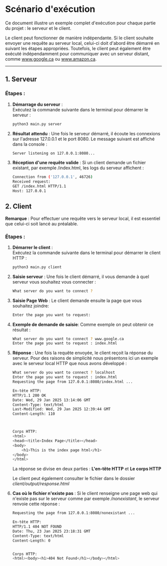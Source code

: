 # **Scénario d'exécution**

Ce document illustre un exemple complet d'exécution pour chaque partie du projet : le serveur et le client.

Le client peut fonctionner de manière indépendante. 
Si le client souhaite envoyer une requête au serveur local, celui-ci doit d'abord être démarré en suivant les étapes appropriées. 
Toutefois, le client peut également être exécuté indépendamment pour communiquer avec un serveur distant, comme www.google.ca ou www.amazon.ca.

---

## **1. Serveur**

### Étapes :
1. **Démarrage du serveur** :  
   Exécutez la commande suivante dans le terminal pour démarrer le serveur :
   ```bash
   python3 main.py server
   ```
2. **Résultat attendu** :
    Une fois le serveur démarré, il écoute les connexions sur l'adresse 127.0.0.1 et le port 8080. Le message suivant est affiché dans la console :
    ```bash
    Server listening on 127.0.0.1:8080...
    ```
3. **Réception d'une requête valide** :
    Si un client demande un fichier existant, par exemple /index.html, les logs du serveur affichent :
    ```bash
    Connection from ('127.0.0.1', 46726)
    Received request:
    GET /index.html HTTP/1.1
    Host: 127.0.0.1
    ```

## **2. Client**

**Remarque** : Pour effectuer une requête vers le serveur local, il est essentiel que celui-ci soit lancé au préalable.

### Étapes :
1. **Démarrer le client** :  
   Exécutez la commande suivante dans le terminal pour démarrer le client HTTP :
   ```bash
   python3 main.py client
   ```
2. **Saisie serveur** :
    Une fois le client démarré, il vous demande à quel serveur vous souhaitez vous connecter :
    ```bash
    What server do you want to connect ?
    ```

3. **Saisie Page Web** :
    Le client demande ensuite la page que vous souhaitez joindre:
    ```bash
    Enter the page you want to request:
    ```

3. **Exemple de demande de saisie**:
    Comme exemple on peut obtenir ce résultat : 
    ```bash
    What server do you want to connect ? www.google.ca
    Enter the page you want to request : index.html
    ```

4. **Réponse** :
    Une fois la requête envoyée, le client reçoit la réponse du serveur. Pour des raisons de simplicité nous présentons ici un exemple avec le serveur local HTTP que nous avons développé : 
    ```bash
    What server do you want to connect ? localhost
    Enter the page you want to request : index.html
    Requesting the page from 127.0.0.1:8080/index.html ...

    En-tête HTTP:
    HTTP/1.1 200 OK
    Date: Wed, 29 Jan 2025 13:14:06 GMT
    Content-Type: text/html
    Last-Modified: Wed, 29 Jan 2025 12:39:44 GMT
    Content-Length: 110



    Corps HTTP:
    <html>
    <head><title>Index Page</title></head>
    <body>
        <h1>This is the index page html</h1>
    </body>
    </html>
    ```

    La réponse se divise en deux parties : **L'en-tête HTTP** et **Le corps HTTP**

    Le client peut également consulter le fichier dans le dossier *client/output/response.html*

5. **Cas où le fichier n'existe pas** :
    Si le client renseigne une page web qui n'existe pas sur le serveur comme par exemple */nonexistant*, le serveur renvoie cette réponse : 
    ```bash
    Requesting the page from 127.0.0.1:8080/nonexistant ...

    En-tête HTTP:
    HTTP/1.1 404 NOT FOUND
    Date: Thu, 23 Jan 2025 23:18:31 GMT
    Content-Type: text/html
    Content-Length: 0


    Corps HTTP:
    <html><body><h1>404 Not Found</h1></body></html>
    ```
